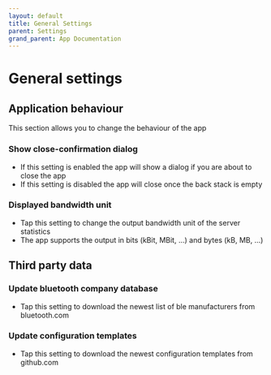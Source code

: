 ```yaml
---
layout: default
title: General Settings
parent: Settings
grand_parent: App Documentation
---
```


# General settings

## Application behaviour

This section allows you to change the behaviour of the app

### Show close-confirmation dialog

- If this setting is enabled the app will show a dialog if you are about to close the app
- If this setting is disabled the app will close once the back stack is empty

### Displayed bandwidth unit

- Tap this setting to change the output bandwidth unit of the server statistics
- The app supports the output in bits (kBit, MBit, ...) and bytes (kB, MB, ...)

## Third party data

### Update bluetooth company database

- Tap this setting to download the newest list of ble manufacturers from bluetooth.com

### Update configuration templates

- Tap this setting to download the newest configuration templates from github.com
